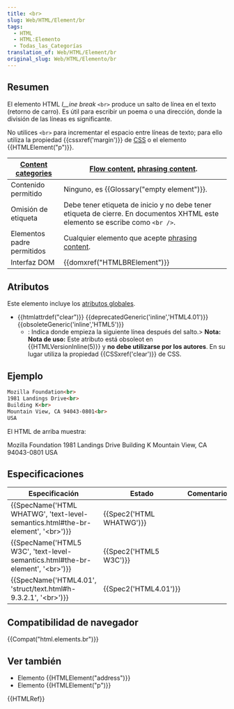 ```yaml
---
title: <br>
slug: Web/HTML/Element/br
tags:
  - HTML
  - HTML:Elemento
  - Todas_las_Categorías
translation_of: Web/HTML/Element/br
original_slug: Web/HTML/Elemento/br
---
```

## Resumen

El elemento HTML _l\_\_ine break_ `<br>` produce un salto de línea en el texto (retorno de carro). Es útil para escribir un poema o una dirección, donde la división de las líneas es significante.

No utilices `<br>` para incrementar el espacio entre líneas de texto; para ello utiliza la propiedad {{cssxref('margin')}} de [CSS](/es/docs/CSS "CSS") o el elemento {{HTMLElement("p")}}.

| [Content categories](/es/docs/HTML/Content_categories "HTML/Content_categories") | [Flow content](/es/docs/HTML/Content_categories#Flow_content "HTML/Content categories#Flow content"), [phrasing content](/es/docs/HTML/Content_categories#Phrasing_content "HTML/Content categories#Phrasing content"). |
| -------------------------------------------------------------------------------- | ----------------------------------------------------------------------------------------------------------------------------------------------------------------------------------------------------------------------- |
| Contenido permitido                                                              | Ninguno, es {{Glossary("empty element")}}.                                                                                                                                                                   |
| Omisión de etiqueta                                                              | Debe tener etiqueta de inicio y no debe tener etiqueta de cierre. En documentos XHTML este elemento se escribe como `<br />`.                                                                                           |
| Elementos padre permitidos                                                       | Cualquier elemento que acepte [phrasing content](/es/docs/HTML/Content_categories#Phrasing_content "HTML/Content_categories#Phrasing_content").                                                                         |
| Interfaz DOM                                                                     | {{domxref("HTMLBRElement")}}                                                                                                                                                                                    |

## Atributos

Este elemento incluye los [atributos globales](/es/docs/HTML/Global_attributes "HTML/Global attributes").

- {{htmlattrdef("clear")}} {{deprecatedGeneric('inline','HTML4.01')}} {{obsoleteGeneric('inline','HTML5')}}
  - : Indica donde empieza la siguiente línea después del salto.> **Nota:** **Nota de uso:** Este atributo está obsoleot en {{HTMLVersionInline(5)}} y **no debe utilizarse por los autores**. En su lugar utiliza la propiedad {{CSSxref('clear')}} de CSS.

## Ejemplo

```html
Mozilla Foundation<br>
1981 Landings Drive<br>
Building K<br>
Mountain View, CA 94043-0801<br>
USA
```

El HTML de arriba muestra:

Mozilla Foundation
1981 Landings Drive
Building K
Mountain View, CA 94043-0801
USA

## Especificaciones

| Especificación                                                                                                   | Estado                           | Comentario |
| ---------------------------------------------------------------------------------------------------------------- | -------------------------------- | ---------- |
| {{SpecName('HTML WHATWG', 'text-level-semantics.html#the-br-element', '&lt;br&gt;')}} | {{Spec2('HTML WHATWG')}} |            |
| {{SpecName('HTML5 W3C', 'text-level-semantics.html#the-br-element', '&lt;br&gt;')}} | {{Spec2('HTML5 W3C')}}     |            |
| {{SpecName('HTML4.01', 'struct/text.html#h-9.3.2.1', '&lt;br&gt;')}}                     | {{Spec2('HTML4.01')}}     |            |

## Compatibilidad de navegador

{{Compat("html.elements.br")}}

## Ver también

- Elemento {{HTMLElement("address")}}
- Elemento {{HTMLElement("p")}}

{{HTMLRef}}
